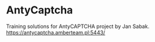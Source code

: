 # AntyCaptcha
Training solutions for AntyCAPTCHA project by Jan Sabak. https://antycaptcha.amberteam.pl:5443/
